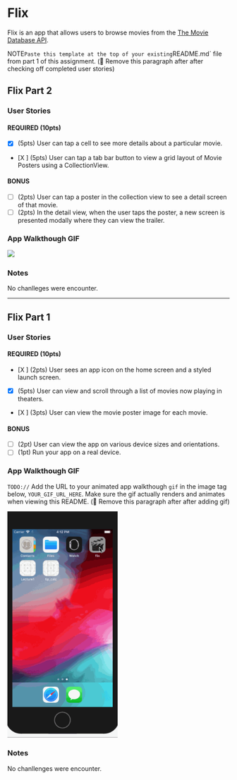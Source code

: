 # Flix
Flix is an app that allows users to browse movies from the [The Movie Database API](http://docs.themoviedb.apiary.io/#).

NOTE` Paste this template at the top of your existing `README.md` file from part 1 of this assignment. (🚫 Remove this paragraph after after checking off completed user stories)

## Flix Part 2

### User Stories

#### REQUIRED (10pts)
- [X] (5pts) User can tap a cell to see more details about a particular movie.
- [X ] (5pts) User can tap a tab bar button to view a grid layout of Movie Posters using a CollectionView.

#### BONUS
- [ ] (2pts) User can tap a poster in the collection view to see a detail screen of that movie.
- [ ] (2pts) In the detail view, when the user taps the poster, a new screen is presented modally where they can view the trailer.

### App Walkthough GIF

<img src="flix_part_2.gif" width=250><br>

### Notes
No chanlleges were encounter.

---

## Flix Part 1

### User Stories

#### REQUIRED (10pts)
- [X ] (2pts) User sees an app icon on the home screen and a styled launch screen.
- [X] (5pts) User can view and scroll through a list of movies now playing in theaters.
- [X ] (3pts) User can view the movie poster image for each movie.

#### BONUS
- [ ] (2pt) User can view the app on various device sizes and orientations.
- [ ] (1pt) Run your app on a real device.

### App Walkthough GIF
`TODO://` Add the URL to your animated app walkthough `gif` in the image tag below, `YOUR_GIF_URL_HERE`. Make sure the gif actually renders and animates when viewing this README. (🚫 Remove this paragraph after after adding gif)

<img src="flix.gif" width=250><br>

### Notes
No chanllenges were encounter.
